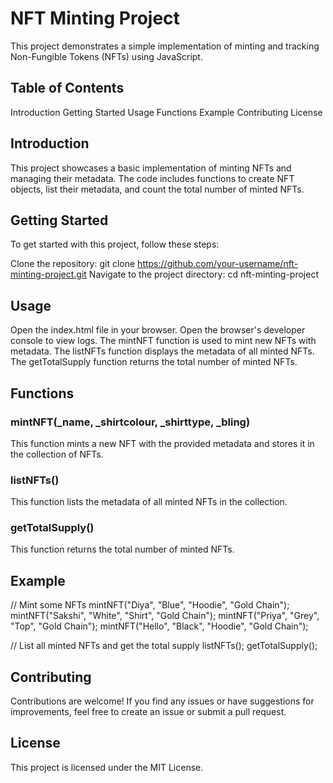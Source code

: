 # NFT Minting Project
This project demonstrates a simple implementation of minting and tracking Non-Fungible Tokens (NFTs) using JavaScript.

## Table of Contents
Introduction
Getting Started
Usage
Functions
Example
Contributing
License

## Introduction
This project showcases a basic implementation of minting NFTs and managing their metadata. The code includes functions to create NFT objects, list their metadata, and count the total number of minted NFTs.

## Getting Started
To get started with this project, follow these steps:

Clone the repository: git clone https://github.com/your-username/nft-minting-project.git
Navigate to the project directory: cd nft-minting-project

## Usage
Open the index.html file in your browser.
Open the browser's developer console to view logs.
The mintNFT function is used to mint new NFTs with metadata.
The listNFTs function displays the metadata of all minted NFTs.
The getTotalSupply function returns the total number of minted NFTs.

## Functions
### mintNFT(_name, _shirtcolour, _shirttype, _bling)
This function mints a new NFT with the provided metadata and stores it in the collection of NFTs.

### listNFTs()
This function lists the metadata of all minted NFTs in the collection.

### getTotalSupply()
This function returns the total number of minted NFTs.

## Example
// Mint some NFTs
mintNFT("Diya", "Blue", "Hoodie", "Gold Chain");
mintNFT("Sakshi", "White", "Shirt", "Gold Chain");
mintNFT("Priya", "Grey", "Top", "Gold Chain");
mintNFT("Hello", "Black", "Hoodie", "Gold Chain");

// List all minted NFTs and get the total supply
listNFTs();
getTotalSupply();


## Contributing
Contributions are welcome! If you find any issues or have suggestions for improvements, feel free to create an issue or submit a pull request.

## License
This project is licensed under the MIT License.



